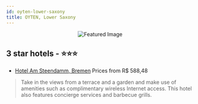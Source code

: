 ```yaml
---
id: oyten-lower-saxony
title: OYTEN, Lower Saxony
---
```


<center><img src="https://i.travelapi.com/hotels/27000000/26720000/26717700/26717667/a5467f9d_z.jpg" alt="Featured Image" /></center>


##  3 star hotels - ⭐️⭐️⭐️

-    [Hotel Am Steendamm, Bremen](https://us.hurb.com/hotels/oyten/hotel-am-steendamm-bremen-JNP-JP720503?cmp=18055) Prices from R$ 588,48
   > Take in the views from a terrace and a garden and make use of amenities such as complimentary wireless Internet access. This hotel also features concierge services and barbecue grills.
